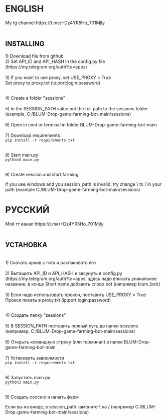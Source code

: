<h1>ENGLISH</h1>
My tg channel https://t.me/+Dz4YR5Ho_701MjIy<br></br>
<h2>INSTALLING</h2>
1) Download file from github
<br>2) Set API_ID and API_HASH in the config.py file (https://my.telegram.org/auth?to=apps)</br>
<br>3) If you want to use proxy, set USE_PROXY = True</br>
Set proxy to proxy.txt (ip:port:login:password)

<br>4) Create a folder "sessions"</br>
<br>5) In the SESSION_PATH value put the full path to the sessions folder (example, C:/BLUM-Drop-game-farming-bot-main/sessions)</br>
<br>6) Open in cmd or terminal in folder BLUM-Drop-game-farming-bot-main</br>
<br>7) Download requirements</br>
```pip install -r requirements.txt```

<br>8) Start main.py</br>
```python3 main.py```

<br>9) Create session and start farming</br>

if you use windows and you session_path is invalid, try change \ to / in your path (example C:/BLUM-Drop-game-farming-bot-main/sessions)

<h1>РУССКИЙ</h1>
Мой тг канал https://t.me/+Dz4YR5Ho_701MjIy<br></br>
<h2>УСТАНОВКА</h2>
<br>1) Скачать архив с гита и распаковать его</br>
<br>2) Вытащить API_ID и API_HASH и засунуть в config.py (https://my.telegram.org/auth?to=apps, здесь надо вписать уникальное название, в конце Short name добавить слово bot (например blum_bot))</br>
<br>3) Если надо использовать прокси, поставить USE_PROXY = True</br>
Прокси пихать в proxy.txt (ip:port:login:password)

<br>4) Создать папку "sessions"</br>
<br>5) В SESSION_PATH поставить полный путь до папки sessions (например, C:/BLUM-Drop-game-farming-bot-main/sessions)</br>
<br>6) Открыть командную строку (или терминал) в папке BLUM-Drop-game-farming-bot-main</br>
<br>7) Установить зависимости</br>
```pip install -r requirements.txt```

<br>8) Запустить main.py</br>
```python3 main.py```

<br>9) Создать сессию и начать фарм</br>

Если вы на винде, в session_path замените \ на / (например C:/BLUM-Drop-game-farming-bot-main/sessions)
